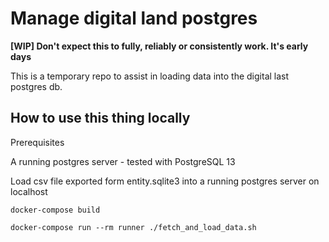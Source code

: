 # Manage digital land postgres

**[WIP] Don't expect this to fully, reliably or consistently work. It's early days**

This is a temporary repo to assist in loading data into the digital last postgres db.

## How to use this thing locally

Prerequisites

A running postgres server - tested with PostgreSQL 13

Load csv file exported form entity.sqlite3 into a running postgres server on localhost

    docker-compose build

    docker-compose run --rm runner ./fetch_and_load_data.sh
